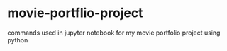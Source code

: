 # movie-portflio-project
commands used in jupyter notebook for my movie portfolio project using python
